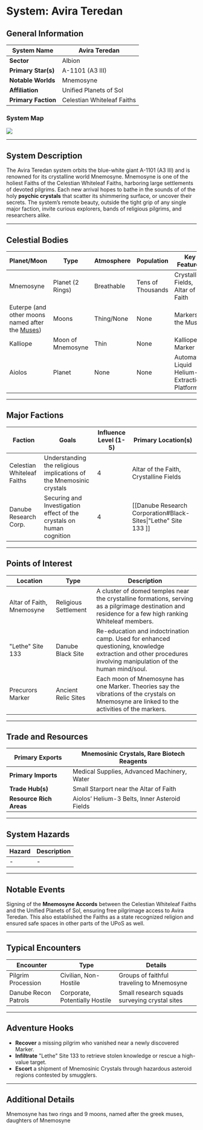 # System: Avira Teredan

## General Information 

| **System Name**     | Avira Teredan              |
| ------------------- | -------------------------- |
| **Sector**          | Albion                     |
| **Primary Star(s)** | A-1101 (A3 III)            |
| **Notable Worlds**  | Mnemosyne                  |
| **Affiliation**     | Unified Planets of Sol     |
| **Primary Faction** | Celestian Whiteleaf Faiths |

### System Map
![](https://cdna.artstation.com/p/assets/images/images/082/205/402/large/-1123.jpg?1732342921)

---

## System Description 

The Avira Teredan system orbits the blue-white giant A-1101 (A3 III) and is renowned for its crystalline world Mnemosyne. Mnemosyne is one of the holiest Faiths of the Celestian Whiteleaf Faiths, harboring large settlements of devoted pilgrims. Each new arrival hopes to bathe in the sounds of of the holy **psychic crystals** that scatter its shimmering surface, or uncover their secrets. The system’s remote beauty, outside the tight grip of any single major faction, invite curious explorers, bands of religious pilgrims, and researchers alike.

---

## Celestial Bodies 

| **Planet/Moon**                                                                                    | **Type**          | **Atmosphere** | **Population**    | **Key Features**                               |
| -------------------------------------------------------------------------------------------------- | ----------------- | -------------- | ----------------- | ---------------------------------------------- |
| Mnemosyne                                                                                          | Planet (2 Rings)  | Breathable     | Tens of Thousands | Crystalline Fields, Altar of Faith             |
| Euterpe (and other moons named after the [Muses](https://de.wikipedia.org/wiki/Muse_(Mythologie))) | Moons             | Thing/None     | None              | Markers of the Muses                           |
| Kalliope                                                                                           | Moon of Mnemosyne | Thin           | None              | Kalliope Marker                                |
| Aiolos                                                                                             | Planet            | None           | None              | Automated Liquid Helium-3 Extraction Platforms |

---

## Major Factions 

| **Faction**                | **Goals**                                                            | **Influence Level (1-5)** | **Primary Location(s)**                                        |
| -------------------------- | -------------------------------------------------------------------- | ------------------------- | -------------------------------------------------------------- |
| Celestian Whiteleaf Faiths | Understanding the religious implications of the Mnemosinic crystals  | 4                         | Altar of the Faith, Crystalline Fields                         |
| Danube Research Corp.      | Securing and Investigation effect of the crystals on human cognition | 4                         | [[Danube Research Corporation#Black-Sites\|"Lethe" Site 133 ]] |

---

## Points of Interest 

| **Location**              | **Type**             | **Description**                                                                                                                                               |
| ------------------------- | -------------------- | ------------------------------------------------------------------------------------------------------------------------------------------------------------- |
| Altar of Faith, Mnemosyne | Religious Settlement | A cluster of domed temples near the crystalline formations, serving as a pilgrimage destination and residence for a few high ranking Whiteleaf members.       |
| "Lethe" Site 133          | Danube Black Site    | Re-education and indoctrination camp. Used for enhanced questioning, knowledge extraction and other procedures involving manipulation of the human mind/soul. |
| Precurors Marker          | Ancient Relic Sites  | Each moon of Mnemosyne has one Marker. Theories say the vibrations of the crystals on Mnemosyne are linked to the activities of the markers.                  |

---

## Trade and Resources 

| **Primary Exports**     | Mnemosinic Crystals, Rare Biotech Reagents    |
| ----------------------- | --------------------------------------------- |
| **Primary Imports**     | Medical Supplies, Advanced Machinery, Water   |
| **Trade Hub(s)**        | Small Starport near the Altar of Faith        |
| **Resource Rich Areas** | Aiolos’ Helium-3 Belts, Inner Asteroid Fields |

---

## System Hazards 

| **Hazard**           | **Description**         |
| -------------------- | ----------------------- |
| -                    | -                       |

---

## Notable Events 

Signing of the **Mnemosyne Accords** between the Celestian Whiteleaf Faiths and the Unified Planets of Sol, ensuring free pilgrimage access to Avira Teredan. This also established the Faiths as a state recognized religion and ensured safe spaces in other parts of the UPoS as well.

---

## Typical Encounters 

| **Encounter**        | **Type**                       | **Details**                                   |
| -------------------- | ------------------------------ | --------------------------------------------- |
| Pilgrim Procession   | Civilian, Non-Hostile          | Groups of faithful traveling to Mnemosyne     |
| Danube Recon Patrols | Corporate, Potentially Hostile | Small research squads surveying crystal sites |

---

## Adventure Hooks 

- **Recover** a missing pilgrim who vanished near a newly discovered Marker.
- **Infiltrate** "Lethe" Site 133 to retrieve stolen knowledge or rescue a high-value target.
- **Escort** a shipment of Mnemosinic Crystals through hazardous asteroid regions contested by smugglers.


---

## Additional Details 

Mnemosyne has two rings and 9 moons, named after the greek muses, daughters of Mnemosyne